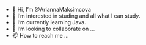 - 👋 Hi, I’m @AriannaMaksimcova
- 👀 I’m interested in studing and all what I can study.
- 🌱 I’m currently learning Java.
- 💞️ I’m looking to collaborate on ...
- 📫 How to reach me ...

<!---
AriannaMaksimcova/AriannaMaksimcova is a ✨ special ✨ repository because its `README.md` (this file) appears on your GitHub profile.
You can click the Preview link to take a look at your changes.
--->
